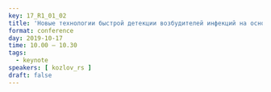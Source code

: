 ```yaml
---
key: 17_R1_01_02
title: 'Новые технологии быстрой детекции возбудителей инфекций на основе искусственного интеллекта'
format: conference
day: 2019-10-17
time: 10.00 – 10.30
tags:
  - keynote
speakers: [ kozlov_rs ]
draft: false
---
```

